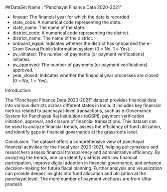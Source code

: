 ##DataSet Name :  "Panchayat Finance Data 2020-2021"

* finyear: The financial year for which the data is recorded.
* state_code: A numerical code representing the state.
* state_name: The name of the state.
* district_code: A numerical code representing the district.
* district_name: The name of the district.
* onboard_egspi: Indicates whether the district has onboarded the e-Gram Swaraj Public Information system (0 = No, 1 = Yes).
* pv_initiated: The number of payments (or payment verifications) initiated.
*  pv_approved: The number of payments (or payment verifications) approved.
* year_closed: Indicates whether the financial year processes are closed (0 = No, 1 = Yes).

Introduction:

The "Panchayat Finance Data 2020-2021" dataset provides financial data into various districts across different states in India.
It includes key financial metrics related to panchayat-level transactions, such as e-Governance System for Panchayati Raj Institutions (eGSPI), payment verification initiation, approval, and closure of financial transactions.
This dataset can be used to analyze financial trends, assess the efficiency of fund utilization, and identify gaps in financial governance at the grassroots level.

Conclusion:
The dataset offers a comprehensive view of panchayat financial activities for the fiscal year 2020-2021, helping policymakers and researchers assess financial transparency and administrative efficiency.
By analyzing the trends, one can identify districts with low financial participation, improve digital adoption in financial governance, and enhance decision-making for future fiscal planning.
Further analysis and visualization can provide deeper insights into fund allocation and utilization at the panchayat level. The more number of payment vochures are from Uttar pradesh
